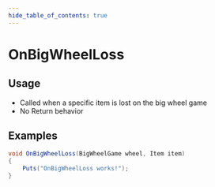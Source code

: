 ```yaml
---
hide_table_of_contents: true
---
```


# OnBigWheelLoss

## Usage

* Called when a specific item is lost on the big wheel game
* No Return behavior

## Examples

```csharp title=""
void OnBigWheelLoss(BigWheelGame wheel, Item item)
{
    Puts("OnBigWheelLoss works!");
}
```

